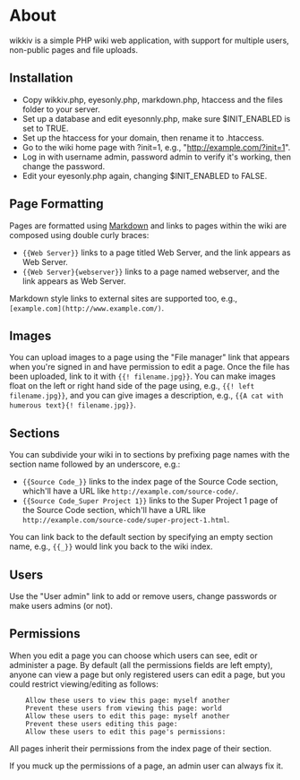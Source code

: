 # About #

wikkiv is a simple PHP wiki web application, with support for multiple users, non-public pages and file uploads.

## Installation ##

- Copy wikkiv.php, eyesonly.php, markdown.php, htaccess and the files folder to your server.
- Set up a database and edit eyesonnly.php, make sure $INIT_ENABLED is set to TRUE.
- Set up the htaccess for your domain, then rename it to .htaccess.
- Go to the wiki home page with ?init=1, e.g., "http://example.com/?init=1".
- Log in with username admin, password admin to verify it's working, then change the password.
- Edit your eyesonly.php again, changing $INIT_ENABLED to FALSE.

## Page Formatting ##

Pages are formatted using [Markdown](http://daringfireball.net/projects/markdown/) and links to pages within the wiki are composed using double curly braces:

- `{{Web Server}}` links to a page titled Web Server, and the link appears as Web Server.
- `{{Web Server}{webserver}}` links to a page named webserver, and the link appears as Web Server.

Markdown style links to external sites are supported too, e.g., `[example.com](http://www.example.com/)`.

## Images ##

You can upload images to a page using the "File manager" link that appears when you're signed in and have permission to edit a page. Once the file has been uploaded, link to it with `{{! filename.jpg}}`. You can make images float on the left or right hand side of the page using, e.g., `{{! left filename.jpg}}`, and you can give images a description, e.g., `{{A cat with humerous text}{! filename.jpg}}`.

## Sections ##

You can subdivide your wiki in to sections by prefixing page names with the section name followed by an underscore, e.g.:

- `{{Source Code_}}` links to the index page of the Source Code section, which'll have a URL like `http://example.com/source-code/`.
- `{{Source Code_Super Project 1}}` links to the Super Project 1 page of the Source Code section, which'll have a URL like `http://example.com/source-code/super-project-1.html`.

You can link back to the default section by specifying an empty section name, e.g., `{{_}}` would link you back to the wiki index.

## Users ##

Use the "User admin" link to add or remove users, change passwords or make users admins (or not).

## Permissions ##

When you edit a page you can choose which users can see, edit or administer a page. By default (all the permissions fields are left empty), anyone can view a page but only registered users can edit a page, but you could restrict viewing/editing as follows:

        Allow these users to view this page: myself another
        Prevent these users from viewing this page: world
        Allow these users to edit this page: myself another
        Prevent these users editing this page:
        Allow these users to edit this page's permissions:
        
All pages inherit their permissions from the index page of their section.

If you muck up the permissions of a page, an admin user can always fix it.
